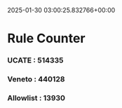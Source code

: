 2025-01-30 03:00:25.832766+00:00
# Rule Counter 
 ### UCATE : 514335

 ### Veneto : 440128

 ### Allowlist : 13930